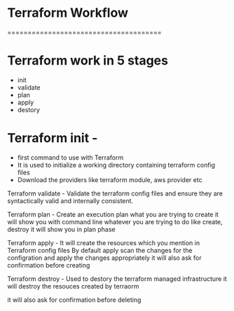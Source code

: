 # Terraform Workflow
======================================

# Terraform work in 5 stages 

- init   
- validate    
- plan    
- apply    
- destory 


# Terraform init - 

- first command to use with Terraform
- It is used to initialize a working directory containing terraform config files 
- Download the providers like terraform module, aws provider etc


Terraform validate - 
Validate the terraform config files and ensure they are syntactically valid and internally consistent.


Terraform plan - 
Create an execution plan 
what you are trying to create it will show you with command line 
whatever you are trying to do like create, destroy it will show you in plan phase 


Terraform apply -
It will create the resources which you mention in Terraform config files
By default apply scan the changes for the configration and apply the changes appropriately 
it will also ask for confirmation before  creating  



Terraform destroy - 
Used to destory the terraform managed infrastructure
it will destroy the resouces created by terraorm 

it will also ask for confirmation before deleting 
